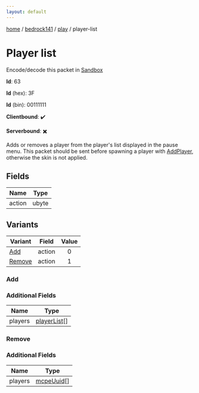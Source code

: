 ```yaml
---
layout: default
---
```


[home](/)  /  [bedrock141](/protocol/bedrock141)  /  [play](/protocol/bedrock141/play)  /  player-list

# Player list

Encode/decode this packet in [Sandbox](../../../sandbox/bedrock141#Play.PlayerList)

**Id**: 63

**Id** (hex): 3F

**Id** (bin): 00111111

**Clientbound**: ✔️

**Serverbound**: ✖️

Adds or removes a player from the player's list displayed in the pause menu. This packet should be sent before spawning a player with [AddPlayer](#play_add-player), otherwise the skin is not applied.

## Fields

Name | Type
---|---
action | ubyte

## Variants

Variant | Field | Value
---|---|:---:
[Add](#add) | action | 0
[Remove](#remove) | action | 1

### Add

### Additional Fields

Name | Type
---|---
players | [playerList](/protocol/bedrock141/types/player-list)[]

### Remove

### Additional Fields

Name | Type
---|---
players | [mcpeUuid](/protocol/bedrock141/types/mcpe-uuid)[]
